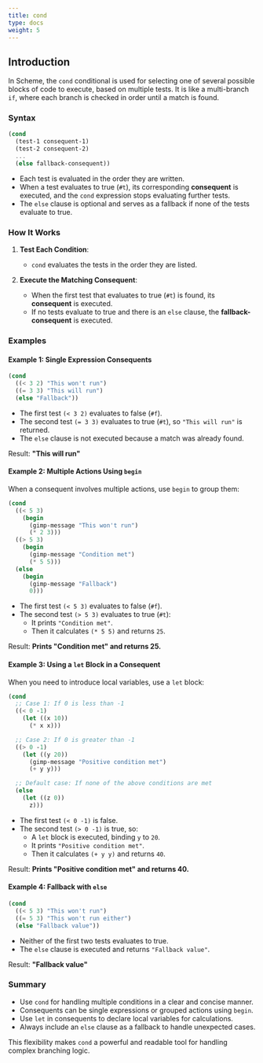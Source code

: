 ```yaml
---
title: cond
type: docs
weight: 5
---
```


## Introduction

In Scheme, the `cond` conditional is used for selecting one of several possible blocks of code to execute, based on multiple tests. It is like a multi-branch `if`, where each branch is checked in order until a match is found.

### Syntax

```scheme
(cond
  (test-1 consequent-1)
  (test-2 consequent-2)
  ...
  (else fallback-consequent))
```

- Each test is evaluated in the order they are written.
- When a test evaluates to true (`#t`), its corresponding **consequent** is executed, and the `cond` expression stops evaluating further tests.
- The `else` clause is optional and serves as a fallback if none of the tests evaluate to true.

### How It Works

1. **Test Each Condition**:
   - `cond` evaluates the tests in the order they are listed.

2. **Execute the Matching Consequent**:
   - When the first test that evaluates to true (`#t`) is found, its **consequent** is executed.
   - If no tests evaluate to true and there is an `else` clause, the **fallback-consequent** is executed.

### Examples

#### Example 1: Single Expression Consequents

```scheme
(cond
  ((< 3 2) "This won't run")
  ((= 3 3) "This will run")
  (else "Fallback"))
```

- The first test `(< 3 2)` evaluates to false (`#f`).
- The second test `(= 3 3)` evaluates to true (`#t`), so `"This will run"` is returned.
- The `else` clause is not executed because a match was already found.

Result: **"This will run"**

#### Example 2: Multiple Actions Using `begin`

When a consequent involves multiple actions, use `begin` to group them:

```scheme
(cond
  ((< 5 3) 
    (begin
      (gimp-message "This won't run")
      (* 2 3)))
  ((> 5 3) 
    (begin
      (gimp-message "Condition met")
      (* 5 5)))
  (else 
    (begin
      (gimp-message "Fallback")
      0)))
```

- The first test `(< 5 3)` evaluates to false (`#f`).
- The second test `(> 5 3)` evaluates to true (`#t`):
  - It prints `"Condition met"`.
  - Then it calculates `(* 5 5)` and returns `25`.

Result: **Prints "Condition met" and returns 25.**

#### Example 3: Using a `let` Block in a Consequent

When you need to introduce local variables, use a `let` block:

```scheme
(cond
  ;; Case 1: If 0 is less than -1
  ((< 0 -1) 
    (let ((x 10))  
      (* x x)))    

  ;; Case 2: If 0 is greater than -1
  ((> 0 -1) 
    (let ((y 20))  
      (gimp-message "Positive condition met")  
      (+ y y)))    

  ;; Default case: If none of the above conditions are met
  (else 
    (let ((z 0))   
      z)))         
```

- The first test `(< 0 -1)` is false.
- The second test `(> 0 -1)` is true, so:
  - A `let` block is executed, binding `y` to `20`.
  - It prints `"Positive condition met"`.
  - Then it calculates `(+ y y)` and returns `40`.

Result: **Prints "Positive condition met" and returns 40.**

#### Example 4: Fallback with `else`

```scheme
(cond
  ((< 5 3) "This won't run")
  ((= 5 3) "This won't run either")
  (else "Fallback value"))
```

- Neither of the first two tests evaluates to true.
- The `else` clause is executed and returns `"Fallback value"`.

Result: **"Fallback value"**

### Summary

- Use `cond` for handling multiple conditions in a clear and concise manner.
- Consequents can be single expressions or grouped actions using `begin`.
- Use `let` in consequents to declare local variables for calculations.
- Always include an `else` clause as a fallback to handle unexpected cases.

This flexibility makes `cond` a powerful and readable tool for handling complex branching logic.
